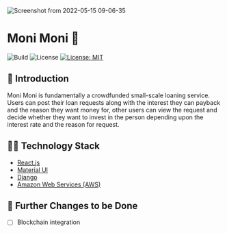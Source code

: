 ![Screenshot from 2022-05-15 09-06-35](https://user-images.githubusercontent.com/90337323/168456070-a0d9faec-b2ef-46b4-987d-8c3d1b640781.png)

# Moni Moni 🤑

![Build](https://github.com/amal-thundiyil/moni-moni/actions/workflows/actions.yml/badge.svg)
![License](https://github.com/amal-thundiyil/moni-moni/blob/main/LICENSE)
[![License: MIT](https://img.shields.io/badge/License-MIT-green.svg)](https://github.com/amal-thundiyil/moni-moni/blob/main/LICENSE)

## 📌 Introduction

Moni Moni is fundamentally a crowdfunded small-scale loaning service. Users can post their loan requests along with the interest they can payback and the reason they want money for, other users can view the request and decide whether they want to invest in the person depending upon the interest rate and the reason for request.

## 👨‍💻️ Technology Stack

- [React.js](https://github.com/facebook/react)
- [Material UI](https://github.com/mui/material-ui)
- [Django](https://github.com/django/django)
- [Amazon Web Services (AWS)](https://github.com/aws)

## 📝 Further Changes to be Done

- [ ] Blockchain integration
